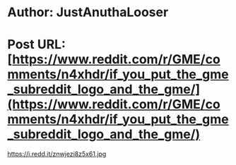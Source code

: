 # Author: JustAnuthaLooser
# Post URL: [https://www.reddit.com/r/GME/comments/n4xhdr/if_you_put_the_gme_subreddit_logo_and_the_gme/](https://www.reddit.com/r/GME/comments/n4xhdr/if_you_put_the_gme_subreddit_logo_and_the_gme/)


https://i.redd.it/znwjezi8z5x61.jpg